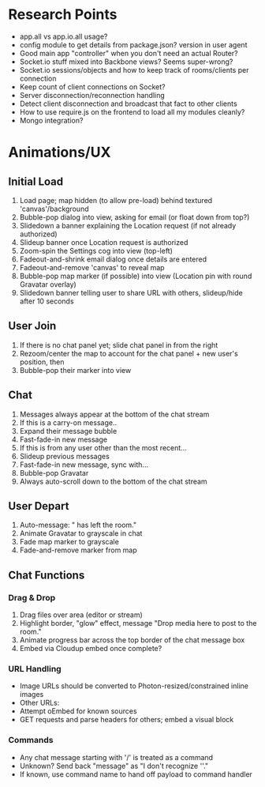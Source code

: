 # Research Points
* app.all vs app.io.all usage?
* config module to get details from package.json? version in user agent
* Good main app "controller" when you don't need an actual Router?
* Socket.io stuff mixed into Backbone views? Seems super-wrong?
* Socket.io sessions/objects and how to keep track of rooms/clients per connection
* Keep count of client connections on Socket?
* Server disconnection/reconnection handling
* Detect client disconnection and broadcast that fact to other clients
* How to use require.js on the frontend to load all my modules cleanly?
* Mongo integration?

# Animations/UX
## Initial Load
1. Load page; map hidden (to allow pre-load) behind textured 'canvas'/background
1. Bubble-pop dialog into view, asking for email (or float down from top?)
1. Slidedown a banner explaining the Location request (if not already authorized)
1. Slideup banner once Location request is authorized
1. Zoom-spin the Settings cog into view (top-left)
1. Fadeout-and-shrink email dialog once details are entered
1. Fadeout-and-remove 'canvas' to reveal map
1. Bubble-pop map marker (if possible) into view (Location pin with round Gravatar overlay)
1. Slidedown banner telling user to share URL with others, slideup/hide after 10 seconds

## User Join
1. If there is no chat panel yet; slide chat panel in from the right
1. Rezoom/center the map to account for the chat panel + new user's position, then
1. Bubble-pop their marker into view

## Chat
1. Messages always appear at the bottom of the chat stream
1. If this is a carry-on message..
 1. Expand their message bubble
 1. Fast-fade-in new message
1. If this is from any user other than the most recent...
 1. Slideup previous messages
 1. Fast-fade-in new message, sync with...
 1. Bubble-pop Gravatar
1. Always auto-scroll down to the bottom of the chat stream

## User Depart
1. Auto-message: "<name> has left the room."
1. Animate Gravatar to grayscale in chat
1. Fade map marker to grayscale
1. Fade-and-remove marker from map

## Chat Functions
### Drag & Drop
1. Drag files over area (editor or stream)
1. Highlight border, "glow" effect, message "Drop media here to post to the room."
1. Animate progress bar across the top border of the chat message box
1. Embed via Cloudup embed once complete?

### URL Handling
- Image URLs should be converted to Photon-resized/constrained inline images
- Other URLs:
 - Attempt oEmbed for known sources
 - GET requests and parse headers for others; embed a visual block

### Commands
- Any chat message starting with '/' is treated as a command
- Unknown? Send back "message" as "I don't recognize '<command>'."
- If known, use command name to hand off payload to command handler

